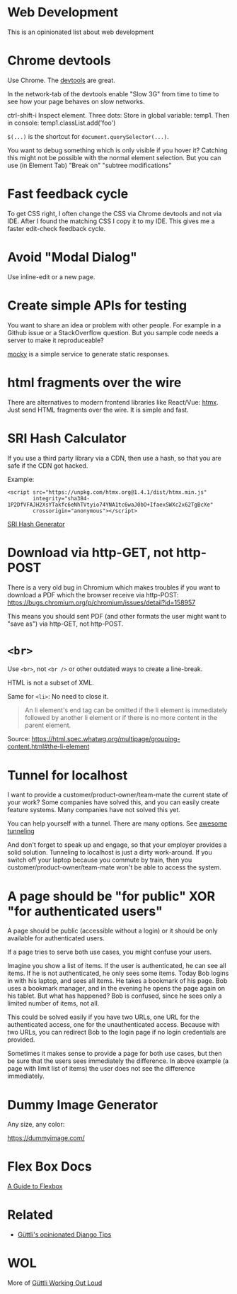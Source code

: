 # Web Development

This is an opinionated list about web development

# Chrome devtools

Use Chrome. The [devtools](https://developer.chrome.com/docs/devtools) are great.

In the network-tab of the devtools enable "Slow 3G" from time to time to see how your page behaves on slow networks.

ctrl-shift-i Inspect element. Three dots: Store in global variable: temp1. Then in console: temp1.classList.add('foo')

`$(...)` is the shortcut for `document.querySelector(...)`.

You want to debug something which is only visible if you hover it? Catching this might not be possible with the normal element selection. But you can use (in Element Tab) "Break on" "subtree modifications"

# Fast feedback cycle

To get CSS right, I often change the CSS via Chrome devtools and not via IDE. After I found the matching CSS I copy it to my IDE. This
gives me a faster edit-check feedback cycle.

# Avoid "Modal Dialog"

Use inline-edit or a new page.

# Create simple APIs for testing

You want to share an idea or problem with other people. For example in a Github issue or a
StackOverflow question. But you sample code needs a server to make it reproduceable?

[mocky](https://designer.mocky.io/) is a simple service to generate static responses.

# html fragments over the wire

There are alternatives to modern frontend libraries like React/Vue: [htmx](//htmx.org). Just
send HTML fragments over the wire. It is simple and fast.

# SRI Hash Calculator

If you use a third party library via a CDN, then use a hash, so that you are safe if the CDN got hacked.

Example:

```
<script src="https://unpkg.com/htmx.org@1.4.1/dist/htmx.min.js" 
        integrity="sha384-1P2DfVFAJH2XsYTakfc6eNhTVtyio74YNA1tc6waJ0bO+IfaexSWXc2x62TgBcXe" 
        crossorigin="anonymous"></script>
```

[SRI Hash Generator](https://www.srihash.org/)

# Download via http-GET, not http-POST

There is a very old bug in Chromium which makes troubles if you want to download a PDF
which the browser receive via http-POST: https://bugs.chromium.org/p/chromium/issues/detail?id=158957

This means you should sent PDF (and other formats the user might want to "save as") via http-GET, not http-POST.

# `<br>`

Use `<br>`, not `<br />` or other outdated ways to create a line-break.

HTML is not a subset of XML.

Same for `<li>`: No need to close it.

> An li element's end tag can be omitted if the li element is immediately followed by another li element or if there is no more content in the parent element.

Source: https://html.spec.whatwg.org/multipage/grouping-content.html#the-li-element

# Tunnel for localhost

I want to provide a customer/product-owner/team-mate the current state of your work? Some companies have solved this, and you can easily create feature systems. Many companies have not solved this yet.

You can help yourself with a tunnel. There are many options. See [awesome tunneling](https://github.com/anderspitman/awesome-tunneling)

And don't forget to speak up and engage, so that your employer provides a solid solution. Tunneling to localhost is just a dirty work-around. If you switch off your laptop because you commute by train, then you customer/product-owner/team-mate  won't be able to access the system.


# A page should be "for public" XOR "for authenticated users"

A page should be public (accessible without a login) or it should be only available for authenticated users.

If a page tries to serve both use cases, you might confuse your users.

Imagine you show a list of items. If the user is authenticated, he can see all items. If he is not authenticated,
he only sees some items. Today Bob logins in with his laptop, and sees all items. He takes a bookmark of his page. Bob
uses a bookmark manager, and in the evening he opens the page again on his tablet. But what has happened? Bob is
confused, since he sees only a limited number of items, not all.

This could be solved easily if you have two URLs, one URL for the authenticated access, one for the unauthenticated access. Because
with two URLs, you can redirect Bob to the login page if no login credentials are provided.

Sometimes it makes sense to provide a page for both use cases, but then be sure that the users sees immediately the difference. In above
example (a page with limit list of items) the user does not see the difference immediately.



# Dummy Image Generator

Any size, any color:

https://dummyimage.com/

# Flex Box Docs

[A Guide to Flexbox](https://css-tricks.com/snippets/css/a-guide-to-flexbox/)

# Related

* [Güttli's opinionated Django Tips](https://github.com/guettli/django-tips)

# WOL

More of [Güttli Working Out Loud](https://github.com/guettli/wol)
